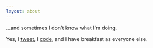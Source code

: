 ```yaml
---
layout: about
---
```


...and sometimes I don't know what I'm doing.

Yes, I [tweet](https://twitter.com/mikengine), I [code](https://github.com/mikengine), and I have breakfast as everyone else.

